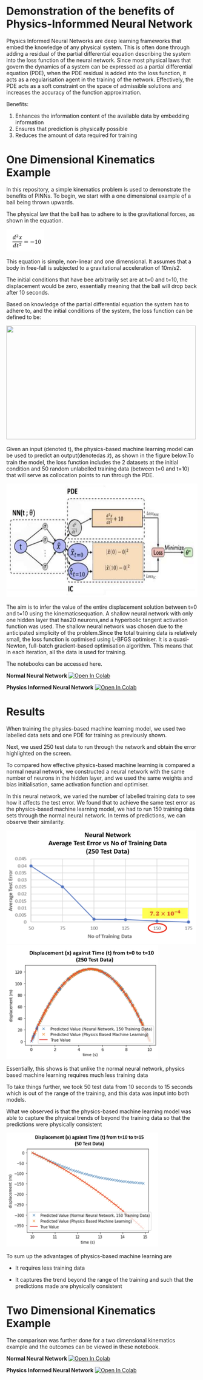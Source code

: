 # Demonstration of the benefits of Physics-Informmed Neural Network

Physics Informed Neural Networks are deep learning frameworks that embed the knowledge of any physical system. This is often done through adding a residual of the partial differential equation describing the system into the loss function of the neural network. Since most physical laws that govern the dynamics of a system can be expressed as a partial differential equation (PDE), when the PDE residual is added into the loss function, it acts as a regularisation agent in the training of the network. 
Effectively, the PDE acts as a soft constraint on the space of admissible solutions and increases the accuracy of the function approximation.

Benefits:
1. Enhances the information content of the available data by embedding information
2. Ensures that prediction is physically possible
3. Reduces the amount of data required for training

# One Dimensional Kinematics Example

In this repository, a simple kinematics problem is used to demonstrate the benefits of PINNs. 
To begin, we start with a one dimensional example of a ball being thrown upwards.

The physical law that the ball has to adhere to is the gravitational forces, as shown in the equation.

<img src="https://github.com/nicholassung97/DemonstrationofPINNs/blob/main/image/Screenshot%202022-09-22%20at%202.10.46%20PM.png" width="100" height="60" />

This equation is simple, non-linear and one dimensional. It assumes that a body in free-fall is subjected to a gravitational acceleration of 10m/s2.

The initial conditions that have bee arbitrarily set are at t=0 and t=10, the displacement would be zero, essentially meaning that the ball will drop back after 10 seconds. 

Based on knowledge of the partial differential equation the system has to adhere to, and the initial conditions of the system, the loss function can be defined to be:


<img src="https://user-images.githubusercontent.com/84385004/192480728-24bffd45-2ae9-4f13-985b-51edd2ab07d5.png" width="500" height="300" />

Given an input (denoted t), the physics-based machine learning model can be used to predict an output(denotedas 𝑥̂), as shown in the figure below.To train the model, the loss function includes the 2 datasets at the initial condition and 50 random unlabelled training data (between t=0 and t=10) that will serve as collocation points to run through the PDE. 


<img src="https://github.com/nicholassung97/DemonstrationofPINNs/blob/main/image/Screenshot%202022-09-22%20at%202.20.32%20PM.png" width="600" height="300" />

The aim is to infer the value of the entire displacement solution between t=0 and t=10 using the kinematicsequation. A shallow neural network with only one hidden layer that has20 neurons,and a hyperbolic tangent activation function was used. The shallow neural network was chosen due to the anticipated simplicity of the problem.Since the total training data is relatively small, the loss function is optimised using L-BFGS optimiser. It is a quasi-Newton, full-batch gradient-based optimisation algorithm. This means that in each iteration, all the data is used for training. 

The notebooks can be accessed here.

**Normal Neural Network**
[![Open In Colab](https://colab.research.google.com/assets/colab-badge.svg)](https://github.com/nicholassung97/DemonstrationofPINNs/blob/main/1D_Kinematics_without_physics_equation_final.ipynb)

**Physics Informed Neural Network**
[![Open In Colab](https://colab.research.google.com/assets/colab-badge.svg)](https://github.com/nicholassung97/DemonstrationofPINNs/blob/main/1D_Kinematics_with_physics_equation_final.ipynb)

# Results
When training the physics-based machine learning model, we used two labelled data sets and one PDE for training as previously shown.​

Next, we used 250 test data to run through the network and obtain the error highlighted on the screen. ​

To compared how effective physics-based machine learning is compared a normal neural network, we constructed a neural network with the same number of neurons in the hidden layer, and we used the same weights and bias initialisation, same activation function and optimiser. ​

In this neural network, we varied the number of labelled training data to see how it affects the test error. We found that to achieve the same test error as the physics-based machine learning model, we had to run 150 training data sets through the normal neural network. In terms of predictions, we can observe their similarity.​

<img src="https://github.com/nicholassung97/DemonstrationofPINNs/blob/main/image/Screenshot%202022-09-22%20at%202.37.55%20PM.png" width="500" height="300" />


<img src="https://github.com/nicholassung97/DemonstrationofPINNs/blob/main/image/Screenshot%202022-09-22%20at%202.38.12%20PM.png" width="400" height="300" />

Essentially, this shows is that unlike the normal neural network, physics based machine learning requires much less training data​


To take things further, we took 50 test data from 10 seconds to 15 seconds which is out of the range of the training, and this data was input into both models.​

What we observed is that the physics-based machine learning model was able to capture the physical trends of beyond the training data so that the predictions were physically consistent​

<img src="https://github.com/nicholassung97/DemonstrationofPINNs/blob/main/image/Screenshot%202022-09-22%20at%202.38.41%20PM.png" width="400" height="300" />

To sum up the advantages of physics-based machine learning are​

- It requires less training data​

- It captures the trend beyond the range of the training and such that the predictions made are physically consistent​

# Two Dimensional Kinematics Example

The comparison was further done for a two dimensional kinematics example and the outcomes can be viewed in these notebook.


**Normal Neural Network**
[![Open In Colab](https://colab.research.google.com/assets/colab-badge.svg)](https://github.com/nicholassung97/DemonstrationofPINNs/blob/main/2D_Kinematics_without_physics_equation_final.ipynb)

**Physics Informed Neural Network**
[![Open In Colab](https://colab.research.google.com/assets/colab-badge.svg)](https://github.com/nicholassung97/DemonstrationofPINNs/blob/main/2D_Kinematics_with_physics_equation_final.ipynb)
